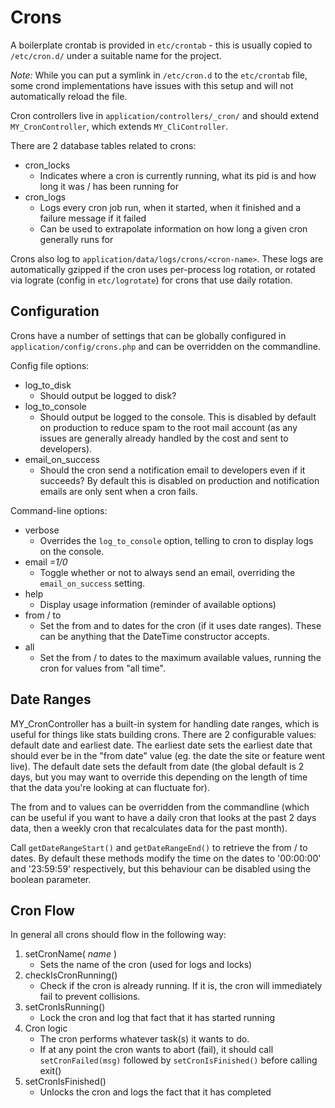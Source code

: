Crons
=====

A boilerplate crontab is provided in `etc/crontab` - this is usually copied to `/etc/cron.d/` under a suitable name
for the project.

*Note:* While you can put a symlink in `/etc/cron.d` to the `etc/crontab` file, some crond implementations have issues
with this setup and will not automatically reload the file.

Cron controllers live in `application/controllers/_cron/` and should extend `MY_CronController`, which extends
`MY_CliController`.

There are 2 database tables related to crons:

* cron_locks
    * Indicates where a cron is currently running, what its pid is and how long it was / has been running for
* cron_logs
    * Logs every cron job run, when it started, when it finished and a failure message if it failed
    * Can be used to extrapolate information on how long a given cron generally runs for

Crons also log to `application/data/logs/crons/<cron-name>`. These logs are automatically gzipped if the cron uses
per-process log rotation, or rotated via lograte (config in `etc/logrotate`) for crons that use daily rotation.

Configuration
-------------

Crons have a number of settings that can be globally configured in `application/config/crons.php` and can be overridden
on the commandline.

Config file options:

* log_to_disk
    * Should output be logged to disk?
* log_to_console
    * Should output be logged to the console. This is disabled by default on production to reduce spam to the root mail
    account (as any issues are generally already handled by the cost and sent to developers).
* email_on_success
    * Should the cron send a notification email to developers even if it succeeds? By default this is disabled on
    production and notification emails are only sent when a cron fails.

Command-line options:

* verbose
    * Overrides the `log_to_console` option, telling to cron to display logs on the console.
* email *=1/0*
    * Toggle whether or not to always send an email, overriding the `email_on_success` setting.
* help
    * Display usage information (reminder of available options)
* from / to
    * Set the from and to dates for the cron (if it uses date ranges). These can be anything that the DateTime
    constructor accepts.
* all
    * Set the from / to dates to the maximum available values, running the cron for values from "all time".


Date Ranges
-----------

MY_CronController has a built-in system for handling date ranges, which is useful for things like stats building crons.
There are 2 configurable values: default date and earliest date. The earliest date sets the earliest date that should
ever be in the "from date" value (eg. the date the site or feature went live). The default date sets the default from
date (the global default is 2 days, but you may want to override this depending on the length of time that the data
you're looking at can fluctuate for).

The from and to values can be overridden from the commandline (which can be useful if you want to have a daily cron
that looks at the past 2 days data, then a weekly cron that recalculates data for the past month).

Call `getDateRangeStart()` and `getDateRangeEnd()` to retrieve the from / to dates. By default these methods modify
the time on the dates to '00:00:00' and '23:59:59' respectively, but this behaviour can be disabled using the boolean
parameter.


Cron Flow
---------

In general all crons should flow in the following way:

1. setCronName( *name* )
    * Sets the name of the cron (used for logs and locks)
2. checkIsCronRunning()
    * Check if the cron is already running. If it is, the cron will immediately fail to prevent collisions.
3. setCronIsRunning()
    * Lock the cron and log that fact that it has started running
4. Cron logic
    * The cron performs whatever task(s) it wants to do.
    * If at any point the cron wants to abort (fail), it should call `setCronFailed(msg)` followed by
    `setCronIsFinished()` before calling exit()
5. setCronIsFinished()
    * Unlocks the cron and logs the fact that it has completed
